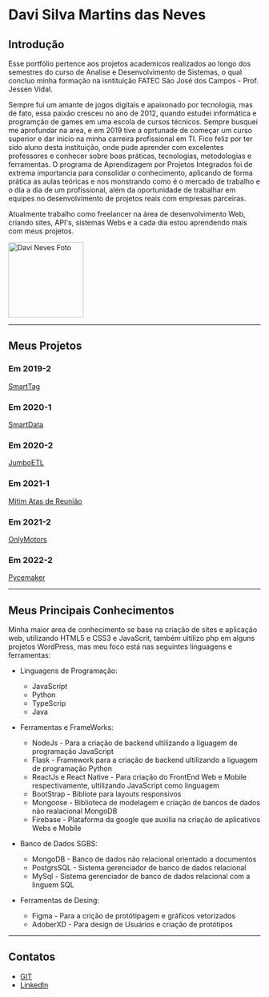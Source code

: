 
# Davi Silva Martins das Neves

## Introdução

Esse portfólio pertence aos projetos academicos realizados ao longo dos semestres do curso de Analise e Desenvolvimento de Sistemas, o qual concluo minha formação na isntituição FATEC São José dos Campos - Prof. Jessen Vidal. 

Sempre fui um amante de jogos digitais e apaixonado por tecnologia, mas de fato, essa paixão cresceu no ano de 2012, quando estudei informática e programção de games em uma escola de cursos técnicos. Sempre busquei me aprofundar na area, e em 2019 tive a oprtunade de começar um curso superior e dar inicio na minha carreira profissional em TI. Fico feliz por ter sido aluno desta instituição, onde pude aprender com excelentes professores e conhecer sobre boas práticas, tecnologias, metodologias e ferramentas. O programa de Aprendizagem por Projetos Integrados foi de extrema importancia para consolidar o conhecimento, aplicando de forma prática as aulas teóricas e nos monstrando como é o mercado de trabalho e o dia a dia de um profissional, além da oportunidade de trabalhar em equipes no desenvolvimento de projetos reais com empresas parceiras.

Atualmente trabalho como freelancer na área de desenvolvimento Web, criando sites, API's, sistemas Webs e a cada dia estou aprendendo mais com meus projetos. 

<img src="https://firebasestorage.googleapis.com/v0/b/chamados-be299.appspot.com/o/imagens%2F56R48GoykFQeCnKwrDnJEWCzIok1%2Feu.jpeg?alt=media&token=275c9a4f-9357-46f0-82d9-938ce38451c8" alt="Davi Neves Foto" style="width:150px;"/>

***

## Meus Projetos

### Em 2019-2
[SmartTag](https://github.com/DaviNeves0/Portfolio_DaviNeves/blob/master/API%202019-2%20SmartTag.md)

### Em 2020-1
[SmartData](https://github.com/DaviNeves0/Portfolio_DaviNeves/blob/master/API%202020-1%20SmartData.md)

### Em 2020-2
[JumboETL](https://github.com/DaviNeves0/Portfolio_DaviNeves/blob/master/API%202020-2%20JumboETL%20.md)

### Em 2021-1
[Mitim Atas de Reunião](https://github.com/DaviNeves0/Portfolio_DaviNeves/blob/master/API%202021-1%20Mitim.md)

### Em 2021-2
[OnlyMotors](https://github.com/DaviNeves0/Portfolio_DaviNeves/blob/master/API%202021-2%20OnlyMotors.md)

### Em 2022-2
[Pycemaker](https://github.com/DaviNeves0/Portfolio_DaviNeves/blob/master/API%202022-1%20Pycemaker.md)
***

## Meus Principais Conhecimentos
 Minha maior area de conhecimento se base na criação de sites e aplicação web, utilizando HTML5 e CSS3 e JavaScrit, também ultilizo php em alguns projetos WordPress, mas meu foco está nas seguintes linguagens e ferramentas:    

* Linguagens de Programação:
    * JavaScript
    * Python
    * TypeScrip
    * Java 

* Ferramentas e FrameWorks:
    * NodeJs - Para a criação de backend ultilizando a liguagem de programação JavaScript
    * Flask - Framework para a criação de backend ultilizando a liguagem de programação Python
    * ReactJs e React Native - Para criação do FrontEnd Web e Mobile respectivamente, ultilizando JavaScript como linguagem
    * BootStrap - Bibliote para layouts responsivos
    * Mongoose -  Biblioteca de modelagem e criação de bancos de dados não realacional MongoDB
    * Firebase -  Plataforma da google que auxilia na criação de aplicativos Webs e Mobile

* Banco de Dados SGBS:
    * MongoDB - Banco de dados não relacional orientado a documentos 
    * PostgrsSQL - Sistema gerenciador de banco de dados relacional
    * MySql - Sistema gerenciador de banco de dados relacional com a linguem SQL

* Ferramentas de Desing:
    * Figma - Para a crição de protótipagem e gráficos vetorizados 
    * AdoberXD - Para design de Usuários e criação de protótipos
    
***    
    
## Contatos
* [GIT](https://www.git.com)
* [LinkedIn](https://www.linkedin.com)

